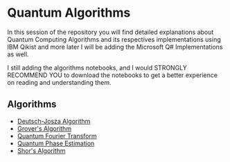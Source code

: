 # Quantum Algorithms

In this session of the repository you will find detailed explanations about Quantum Computing Algorithms and its respectives implementations using IBM Qikist and more later I will be adding the Microsoft Q# Implementations as well.

I still adding the algorithms notebooks, and I would STRONGLY RECOMMEND YOU to download the notebooks to get a better experience on reading and understanding them.

## Algorithms
* [Deutsch-Josza Algorithm](https://github.com/matheusmtta/Quantum-Computing/blob/master/Algorithms/Deutsch-Josza.ipynb)
* [Grover's Algorithm](https://github.com/matheusmtta/Quantum-Computing/blob/master/Algorithms/Grover.ipynb) 
* [Quantum Fourier Transform]()
* [Quantum Phase Estimation]()
* [Shor's Algorithm]()
